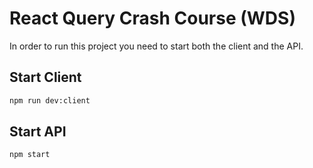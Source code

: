 # React Query Crash Course (WDS)

In order to run this project you need to start both the client and the API.

## Start Client

```bash
npm run dev:client
```

## Start API

```bash
npm start
```

